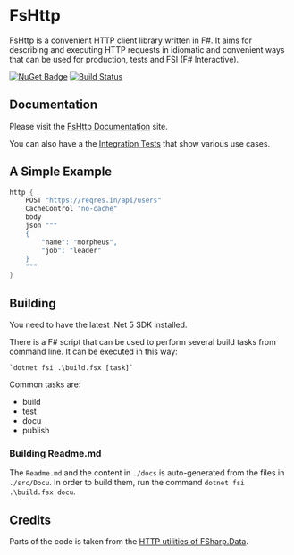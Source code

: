 
FsHttp
======

FsHttp is a convenient HTTP client library written in F#. It aims for describing and executing HTTP requests in idiomatic and convenient ways that can be used for production, tests and FSI (F# Interactive).

[![NuGet Badge](http://img.shields.io/nuget/v/SchlenkR.FsHttp.svg?style=flat)](https://www.nuget.org/packages/SchlenkR.FsHttp) [![Build Status](https://travis-ci.org/ronaldschlenker/FsHttp.svg?branch=master)](https://travis-ci.org/ronaldschlenker/FsHttp)


Documentation
-------------

Please visit the [FsHttp Documentation](https://ronaldschlenker.github.io/FsHttp) site.

You can also have a the [Integration Tests](src/Tests/IntegrationTests.fs) that show various use cases.


A Simple Example
----------------

```fsharp
http {
    POST "https://reqres.in/api/users"
    CacheControl "no-cache"
    body
    json """
    {
        "name": "morpheus",
        "job": "leader"
    }
    """
}
```


Building
--------

You need to have the latest .Net 5 SDK installed.

There is a F# script that can be used to perform several build tasks from command line. It can be executed in this way:

    `dotnet fsi .\build.fsx [task]`

Common tasks are:

* build
* test
* docu
* publish

### Building Readme.md

The `Readme.md` and the content in `./docs` is auto-generated from the files in `./src/Docu`. In order to build them, run the command `dotnet fsi .\build.fsx docu`.


Credits
-------

Parts of the code is taken from the [HTTP utilities of FSharp.Data](http://fsharp.github.io/FSharp.Data/library/Http.html).
